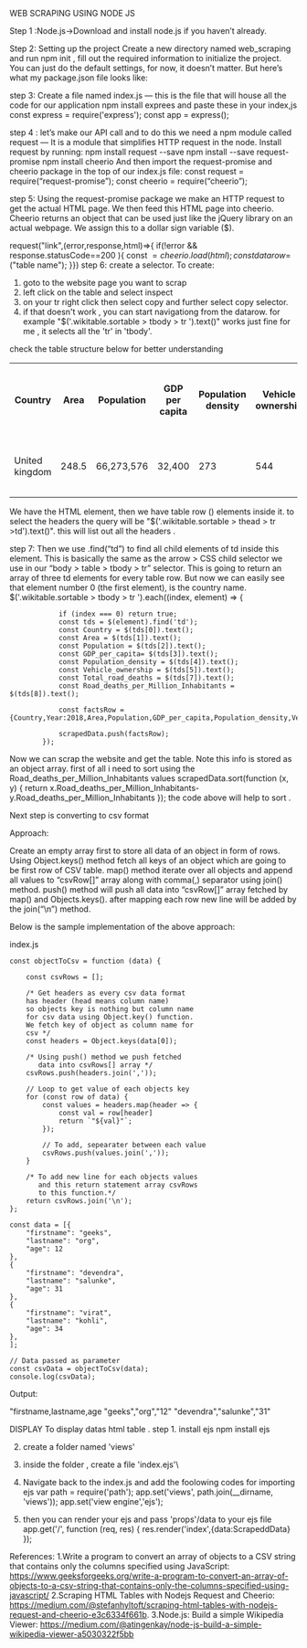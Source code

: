 WEB SCRAPING USING NODE JS 

Step 1 :Node.js->Download and install node.js if you haven’t already.

Step 2: Setting up the project
Create a new directory named  web_scraping and run npm init , fill out the required information to initialize the project. You can just do the default settings, for now, it doesn’t matter. But here’s what my package.json file looks like:

step 3: Create a file named index.js — this is the file that will house all the code for our application 
npm install  exprees 
and paste these in your index,js
const express = require('express');
const app = express();

step 4 : let’s make our API call and to do this we need a npm module called request — It is a module that simplifies HTTP request in the node. Install request by running:
npm install request --save
npm install --save request-promise
npm install cheerio 
 And then import the request-promise and cheerio package in the top of our index.js file:
const request = require(“request-promise”);
const cheerio = require(“cheerio”);

step 5: Using the request-promise package we make an HTTP request to get the actual HTML page. We then feed this HTML page into cheerio. Cheerio returns an object that can be used just like the jQuery library on an actual webpage. We assign this to a dollar sign variable ($).

 request("link",(error,response,html)=>{
        if(!error && response.statusCode==200 ){
            const $=cheerio.load(html);
            const datarow =$("table name");
            }})
step 6: create a selector. To create:
1. goto to the website page you want to scrap
2. left click on the table and select inspect
3. on your tr right click then select copy and further select copy selector.
4. if that doesn't work , you can start navigationg from the datarow. for example   "$('.wikitable.sortable > tbody > tr ').text()" works just fine for me , it selects all the 'tr' in 'tbody'.

check the table structure below for better understanding 
<table>
    <tr>
       <th>Country</th>       
         <th>Area</th>
                <th>Population</th>
                <th>GDP per capita</th>
                <th>Population density</th>
                <th>Vehicle ownership</th>
                <th>Road Network Length</th>
                <th>Total road deaths</th>
                <th> Road deaths per Million Inhabitants</th>
                <th>Number of people killed per billion</th>
                <th>Number of seriously injured in 2017/2018</th>
    </tr>
      <tr>
        <td>United kingdom</td>
        <td>248.5</td>
        <td>66,273,576</td>
        <td>32,400</td>
        <td>273</td>
        <td>544</td>
        <td>421,127</td>
        <td>1,825</td>
        <td> 28 </td>
        <td>3.4 (2016–2018) GB Data Only</td>
        <td>25,609 (2017)</td>
      </tr>
  </table>


We have the HTML <table> element, then we have table row (<thead>) elements inside it. 
 to select the headers the query will be "$('.wikitable.sortable > thead > tr >td').text()". this will list out all the headers . 
    
step 7: Then we use .find(“td”) to find all child elements of td inside this element. This is basically the same as the arrow > CSS child selector we use in our “body > table > tbody > tr” selector. This is going to return an array of three td elements for every table row. But now we can easily see that element number 0 (the first element), is the country name. 
 $('.wikitable.sortable > tbody > tr ').each((index, element) => {
                
                 
                if (index === 0) return true;
                const tds = $(element).find('td');
                const Country = $(tds[0]).text();
                const Area = $(tds[1]).text();
                const Population = $(tds[2]).text();
                const GDP_per_capita= $(tds[3]).text();
                const Population_density = $(tds[4]).text();
                const Vehicle_ownership = $(tds[5]).text();
                const Total_road_deaths = $(tds[7]).text();
                const Road_deaths_per_Million_Inhabitants = $(tds[8]).text();

                const factsRow ={Country,Year:2018,Area,Population,GDP_per_capita,Population_density,Vehicle_ownership,Total_road_deaths,Road_deaths_per_Million_Inhabitants}
                
                scrapedData.push(factsRow);
            });
  
 Now we can scrap the website and get the table. Note this info is stored as an object array. first of all i need to sort using the Road_deaths_per_Million_Inhabitants values 
  scrapedData.sort(function (x, y) {
                            return x.Road_deaths_per_Million_Inhabitants-y.Road_deaths_per_Million_Inhabitants
                             });
    the code above will help to sort .
    
 Next step is converting to csv format

Approach:

Create an empty array first to store all data of an object in form of rows.
Using Object.keys() method fetch  all keys of an object which are going to be first row of CSV table.
map() method iterate over all objects and append all values to “csvRow[]” array along with comma(,) separator using join() method.
push() method will push all data into “csvRow[]” array fetched by map() and Objects.keys().
after mapping each row new line will be added by the join(“\n”) method.

Below is the sample  implementation of the above approach:

index.js
 
    const objectToCsv = function (data) {

        const csvRows = [];

        /* Get headers as every csv data format 
        has header (head means column name)
        so objects key is nothing but column name 
        for csv data using Object.key() function.
        We fetch key of object as column name for 
        csv */
        const headers = Object.keys(data[0]);

        /* Using push() method we push fetched 
           data into csvRows[] array */
        csvRows.push(headers.join(','));

        // Loop to get value of each objects key
        for (const row of data) {
            const values = headers.map(header => {
                const val = row[header]
                return `"${val}"`;
            });

            // To add, sepearater between each value
            csvRows.push(values.join(','));
        }

        /* To add new line for each objects values
           and this return statement array csvRows
           to this function.*/
        return csvRows.join('\n');
    };

    const data = [{
        "firstname": "geeks",
        "lastname": "org",
        "age": 12
    },
    {
        "firstname": "devendra",
        "lastname": "salunke",
        "age": 31
    },
    {
        "firstname": "virat",
        "lastname": "kohli",
        "age": 34
    },
    ];

    // Data passed as parameter 
    const csvData = objectToCsv(data);
    console.log(csvData); 
 
Output: 

"firstname,lastname,age
\"geeks\",\"org\",\"12\"
\"devendra\",\"salunke\",\"31\"
 
 
 DISPLAY 
 To display datas html table .
 step 1. install ejs 
 npm install ejs
 
 2. create a folder named 'views'
 
 3. inside the folder , create a file 'index.ejs'\
 
 4. Navigate back to the index.js and add the foolowing codes for importing ejs 
 var path = require('path');
 app.set('views', path.join(__dirname, 'views'));
 app.set('view engine','ejs');
 
 5. then you can render your ejs and pass 'props'/data to your ejs file 
 app.get('/', function (req, res) {
 res.render('index',{data:ScrapeddData}
 });
 
 
  

References:
1.Write a program to convert an array of objects to a CSV string that contains only the columns specified using JavaScript: https://www.geeksforgeeks.org/write-a-program-to-convert-an-array-of-objects-to-a-csv-string-that-contains-only-the-columns-specified-using-javascript/
2.Scraping HTML Tables with Nodejs Request and Cheerio: https://medium.com/@stefanhyltoft/scraping-html-tables-with-nodejs-request-and-cheerio-e3c6334f661b.
3.Node.js: Build a simple Wikipedia Viewer: https://medium.com/@atingenkay/node-js-build-a-simple-wikipedia-viewer-a5030322f5bb
